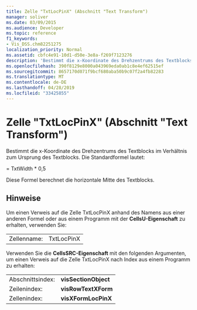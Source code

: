 ```yaml
---
title: Zelle "TxtLocPinX" (Abschnitt "Text Transform")
manager: soliver
ms.date: 03/09/2015
ms.audience: Developer
ms.topic: reference
f1_keywords:
- Vis_DSS.chm82251275
localization_priority: Normal
ms.assetid: cbfc4e91-10d1-d50e-3e8a-f269f7123276
description: 'Bestimmt die x-Koordinate des Drehzentrums des Textblocks im Verhältnis zum Ursprung des Textblocks. Die Standardformel lautet:'
ms.openlocfilehash: 390f8129e8000a043969eda0ab1c8e4ef62515ef
ms.sourcegitcommit: 8657170d071f9bcf680aba50b9c07f2a4fb82283
ms.translationtype: MT
ms.contentlocale: de-DE
ms.lasthandoff: 04/28/2019
ms.locfileid: "33425855"
---
```

# <a name="txtlocpinx-cell-text-transform-section"></a>Zelle "TxtLocPinX" (Abschnitt "Text Transform")

Bestimmt  die x-Koordinate des Drehzentrums des Textblocks im Verhältnis zum Ursprung des Textblocks. Die Standardformel lautet: 
  
= TxtWidth \* 0,5
  
Diese Formel berechnet die horizontale Mitte des Textblocks.
  
## <a name="remarks"></a>Hinweise

Um einen Verweis auf die Zelle TxtLocPinX anhand des Namens aus einer anderen Formel oder aus einem Programm mit der **CellsU-Eigenschaft** zu erhalten, verwenden Sie: 
  
|||
|:-----|:-----|
| Zellenname:  <br/> | TxtLocPinX  <br/> |
   
Verwenden Sie die **CellsSRC-Eigenschaft** mit den folgenden Argumenten, um einen Verweis auf die Zelle TxtLocPinX nach Index aus einem Programm zu erhalten: 
  
|||
|:-----|:-----|
| Abschnittsindex:  <br/> |**visSectionObject** <br/> |
| Zeilenindex:  <br/> |**visRowTextXForm** <br/> |
| Zellenindex:  <br/> |**visXFormLocPinX** <br/> |
   

